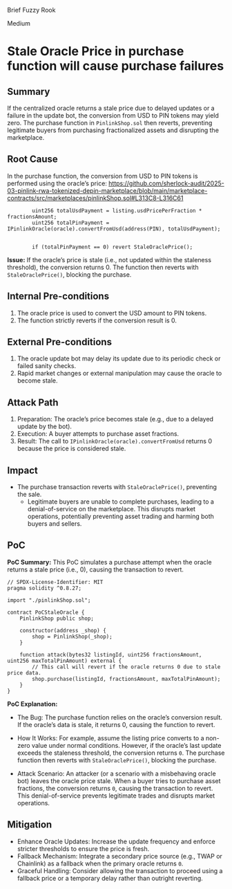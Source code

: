Brief Fuzzy Rook

Medium

# Stale Oracle Price in purchase function will cause purchase failures

## Summary
If the centralized oracle returns a stale price due to delayed updates or a failure in the update bot, the conversion from USD to PIN tokens may yield zero. The purchase function in `PinlinkShop.sol` then reverts, preventing legitimate buyers from purchasing fractionalized assets and disrupting the marketplace.

## Root Cause
In the purchase function, the conversion from USD to PIN tokens is performed using the oracle’s price:
https://github.com/sherlock-audit/2025-03-pinlink-rwa-tokenized-depin-marketplace/blob/main/marketplace-contracts/src/marketplaces/pinlinkShop.sol#L313C8-L316C61

```solidity
        uint256 totalUsdPayment = listing.usdPricePerFraction * fractionsAmount;
        uint256 totalPinPayment = IPinlinkOracle(oracle).convertFromUsd(address(PIN), totalUsdPayment);


        if (totalPinPayment == 0) revert StaleOraclePrice();
```
**Issue:**
If the oracle’s price is stale (i.e., not updated within the staleness threshold), the conversion returns 0. The function then reverts with `StaleOraclePrice()`, blocking the purchase.

## Internal Pre-conditions
1. The oracle price is used to convert the USD amount to PIN tokens.
2. The function strictly reverts if the conversion result is 0.

## External Pre-conditions
1. The oracle update bot may delay its update due to its periodic check or failed sanity checks.
2. Rapid market changes or external manipulation may cause the oracle to become stale.

## Attack Path
1. Preparation: The oracle’s price becomes stale (e.g., due to a delayed update by the bot).
2. Execution: A buyer attempts to purchase asset fractions.
3. Result: The call to `IPinlinkOracle(oracle).convertFromUsd` returns 0 because the price is considered stale.

## Impact
- The purchase transaction reverts with `StaleOraclePrice()`, preventing the sale.
   - Legitimate buyers are unable to complete purchases, leading to a denial-of-service on the marketplace. This disrupts market operations, potentially preventing asset trading and harming both buyers and sellers.

## PoC
**PoC Summary:**
This PoC simulates a purchase attempt when the oracle returns a stale price (i.e., 0), causing the transaction to revert.

```solidity
// SPDX-License-Identifier: MIT
pragma solidity ^0.8.27;

import "./pinlinkShop.sol";

contract PoCStaleOracle {
    PinlinkShop public shop;

    constructor(address _shop) {
        shop = PinlinkShop(_shop);
    }

    function attack(bytes32 listingId, uint256 fractionsAmount, uint256 maxTotalPinAmount) external {
        // This call will revert if the oracle returns 0 due to stale price data.
        shop.purchase(listingId, fractionsAmount, maxTotalPinAmount);
    }
}
```
**PoC Explanation:**
- The Bug:
The purchase function relies on the oracle’s conversion result. If the oracle’s data is stale, it returns 0, causing the function to revert.

- How It Works:
For example, assume the listing price converts to a non-zero value under normal conditions. However, if the oracle’s last update exceeds the staleness threshold, the conversion returns `0`. The purchase function then reverts with `StaleOraclePrice()`, blocking the purchase.

- Attack Scenario:
An attacker (or a scenario with a misbehaving oracle bot) leaves the oracle price stale. When a buyer tries to purchase asset fractions, the conversion returns `0`, causing the transaction to revert. This denial-of-service prevents legitimate trades and disrupts market operations.

## Mitigation
- Enhance Oracle Updates:
Increase the update frequency and enforce stricter thresholds to ensure the price is fresh.
- Fallback Mechanism:
Integrate a secondary price source (e.g., TWAP or Chainlink) as a fallback when the primary oracle returns `0`.
- Graceful Handling:
Consider allowing the transaction to proceed using a fallback price or a temporary delay rather than outright reverting.